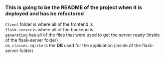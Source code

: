 ### This is going to be the README of the project when it is deployed and has be refactored
 
``Client`` folder is where all of the frontend is</br>
``flask-server`` is where all of the backend is</br>
``generating`` has all of the files that were used to get  the server ready (inside of the flask-server folder) </br>
``ub_classes.sqlite`` is the **DB** used for the application (inside of the flask-server folder)


